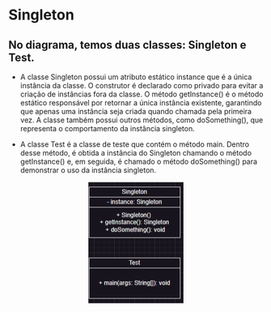 # Singleton

## No diagrama, temos duas classes: Singleton e Test.

* A classe Singleton  possui um atributo estático instance que é a única instância da classe. O construtor é declarado como privado para evitar a criação de instâncias fora da classe. O método getInstance() é o método estático responsável por retornar a única instância existente, garantindo que apenas uma instância seja criada quando chamada pela primeira vez. A classe também possui outros métodos, como doSomething(), que representa o comportamento da instância singleton.

* A classe Test é a classe de teste que contém o método main. Dentro desse método, é obtida a instância do Singleton chamando o método getInstance() e, em seguida, é chamado o método doSomething() para demonstrar o uso da instância singleton.

<div align="center">
  <img src="https://github.com/LucasMonteiiroo/Bertoti/blob/main/PadroesDeProjetos/Singleton/Singleton.png">
</div>  

